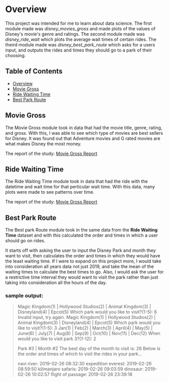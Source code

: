 # Overview
This project was intended for me to learn about data science.
The first module made was *disney_movies_gross* and made plots of the values of Disney's movie's genre and ratings.
The second module made was *disney_ride_wait* which plots the average wait times of certain rides.
The theird module made was *disney_best_park_route* which asks for a users input, and outputs the rides and times they should go to a park of their choosing.

## Table of Contents
- [Overview](#overview)
- [Movie Gross](#movie-gross)
- [Ride Waiting Time](#ride-waiting-time)
- [Best Park Route](#best-park-route)

## Movie Gross

The Movie Gross module took in data that had the movie title, genre, rating, and gross. With this, I was able to see which type of movies are best sellers for Disney.
It was found out that Adventure movies and G rated movies are what makes Disney the most money.

The report of the study: [Movie Gross Report](https://github.com/VijayStroup/Disney-Visualization/blob/master/disney_movies_gross_reports/final_report.md)


## Ride Waiting Time

The Ride Waiting Time module took in data that had the ride with the datetime and wait time for that perticular wait time.  With this data, many plots were made to see
patterns over time.

The report of the study: [Movie Gross Report](https://github.com/VijayStroup/Disney-Visualization/blob/master/disney_ride_wait_reports/final_report.md)

## Best Park Route

The Best park Route module took in the same data from the **Ride Waiting Time** dataset and with this calculated the order and times in which a user should go on rides.

It starts off with asking the user to input the Disney Park and month they want to visit, then calculates the order and times in which they would have the least waiting time.  If I were to expand on this project more, I would take into consideration all years data not just 2019, and take the mean of the waiting times to
calculate the best times to go.  Also, I would ask the user for a restrictive time interval they would want to visit the park rather than just taking into
consideration all the hours of the day.

### sample output:
>Magic Kingdom(1) | Hollywood Studios(2) | Animal Kingdom(3) | Disneyland(4) | Epcot(5)
>Which park would you like to visit?(1-5): 6
>Invalid input, try again.
>Magic Kingdom(1) | Hollywood Studios(2) | Animal Kingdom(3) | Disneyland(4) | Epcot(5)
>Which park would you like to visit?(1-5): 3
>Jan(1) | Feb(2) | March(3) | April(4) | May(5) | June(6) | July(7) | Aug(8) | Sep(9) | Oct(10) | Nov(11) | Dec(12)
>When would you like to visit park 3?(1-12): 2
>
>    Park #3 | Month #2
>    The best day of the month to visit is: 26
>    Below is the order and times of which to visit the rides in your park...
>
>    navi river: 2019-02-26 08:32:30
>    expedition everest: 2019-02-26 08:59:50
>    kilimanjaro safaris: 2019-02-26 09:03:59
>    dinosaur: 2019-02-26 10:02:57
>    flight of passage: 2019-02-26 23:39:18
